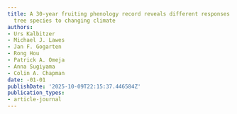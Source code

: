 ```yaml
---
title: A 30-year fruiting phenology record reveals different responses among rainforest
  tree species to changing climate
authors:
- Urs Kalbitzer
- Michael J. Lawes
- Jan F. Gogarten
- Rong Hou
- Patrick A. Omeja
- Anna Sugiyama
- Colin A. Chapman
date: -01-01
publishDate: '2025-10-09T22:15:37.446584Z'
publication_types:
- article-journal
---
```

